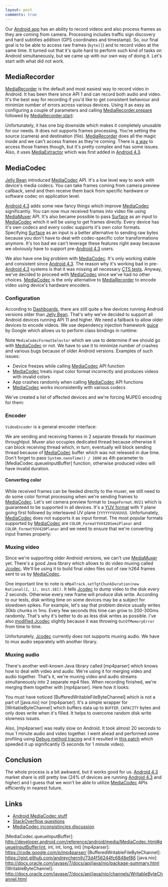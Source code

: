 ```yaml
---
layout: post
comments: true
---
```


Our [Android app] has an ability to record videos and also process frames as they are coming from camera. Processing includes traffic sign discovery and hard subtitles addition (GPS coordinates and timestamp). So, our final goal is to be able to access raw frames (`byte[]`) and to record video at the same time. It turned out that it's quite hard to perform such kind of tasks on Android simultaneously, but we came up with our own way of doing it. Let's start with what did not work.

## MediaRecorder

[MediaRecorder] is the default and most easiest way to record video in Android. It has been there since API 1 and can record both audio and video. It's the best way for recording if you'd like to get consistent behaviour and minimize number of errors across various devices. Using it as easy as configuring a couple of parameters and calling [MediaRecorder.prepare] followed by [MediaRecorder.start]:

<script src="https://gist.github.com/andreychernih/085820f646ad6d5710ab.js"></script>

Unfortunately, it has one big downside which makes it completely unusable for our needs. It does not supports frames processing. You're setting the source (camera) and destination (file). [MediaRecorder] does all the magic inside and we can't access frames as they're coming. There is [a way](http://hello-qd.blogspot.ru/2013/05/how-to-process-mediarecorder-frames.html) to access those frames though, but it's pretty complex and has some issues. Also, it uses [MediaExtractor] which was first added in [Android 4.3].

## MediaCodec

[Jelly Bean] introduced [MediaCodec] API. It's a low level way to work with device's media codecs. You can take frames coming from camera preview callback, send and then receive them back from specific hardware or software codec on application level.

[Android 4.3] adds some new fancy things which improve [MediaCodec] significantly. You can now mux received frames into video file using [MediaMuxer] API. It's also became possible to pass [Surface] as an input to [MediaCodec] which it will be using to get frames directly. Every device has it's own codecs and every codec supports it's own color formats. Specifying [Surface] as an input is a better alternative to sending raw bytes because you don't have to deal with codec-specific color transformations anymore. It's too bad we can't leverage these features right away because we obviously have to support pre-[Android 4.3] users.

We also have one big problem with [MediaCodec]. It's only working stable and consistent since [Android 4.3]. The reason why it's working bad in pre-[Android 4.3] systems is that it was missing all necessary [CTS tests]. Anyway, we've decided to proceed with [MediaCodec] since we've had no other choices. [MediaCodec] is the only alternative to [MediaRecorder] to encode video using device's hardware encoders.

### Configuration

According to [Dashboards], there are still quite a few devices running Android versions older than [Jelly Bean]. That's why we've decided to support all Android devices running API 11 and higher. We need a fallback to allow older devices to encode videos. We use dependency injection framework [guice] by Google which allows us to perform class bindings in runtime:

<script src="https://gist.github.com/andreychernih/8891c03143294c8fa690.js"></script>

Note `MediaCodecFormatSelector` which we use to determine if we should go with [MediaCodec] or not. We have to use it to minimize number of crashes and various bugs because of older Android versions. Examples of such issues:

* Device freezes while calling [MediaCodec] API function
* [MediaCodec] treats input color format incorrectly and produces videos with invalid colors
* App crashes randomly when calling [MediaCodec] API functions
* [MediaCodec] works inconsistently with various codecs

We've created a list of affected devices and we're forcing MJPEG encoding for them:

<script src="https://gist.github.com/andreychernih/0c2b1b19083ad6b3df78.js"></script>

### Encoder

`VideoEncoder` is a general encoder interface:

<script src="https://gist.github.com/andreychernih/edcd7c2e0681371c5bb1.js"></script>

We are sending and receiving frames in 2 separate threads for maximum throughtput. Muxer also occupies dedicated thread because otherwise it can block receiving thread which, in turn, eventually will block sending thread because of [MediaCodec] buffer which was not released in due time. Don't forget to pass `System.nanoTime() / 1000` as 4th parameter to [MediaCodec.queueInputBuffer] function, otherwise produced video will have invalid duration.

#### Converting color

While received frames can be feeded directly to the muxer, we still need to do some color format processing when we're sending frames to [MediaCodec]. Let's set camera preview format to `ImageFormat.NV21` which is guaranteed to be supported in all devices. It's a [YUV format] with Y plane going first followed by interleaved UV plane (`YYYYYYVUVUVU`). Unfortunately, [MediaCodec] does not supports it as input format. The most popular formats supported by [MediaCodec] are `COLOR_FormatYUV420SemiPlanar` and `COLOR_FormatYUV420Planar` and we need to ensure that we're converting input frames properly:

<script src="https://gist.github.com/andreychernih/394fb8520feddfea979f.js"></script>

### Muxing video

Since we're supporting older Android versions, we can't use [MediaMuxer] yet. There's a good Java library which allows to do video muxing called [Jcodec]. We'll be using it to build final video files out of raw h264 frames sent to us by [MediaCodec].

<script src="https://gist.github.com/andreychernih/f27434a2127481ccd874.js"></script>

One important line to note is `mMp4Track.setTgtChunkDuration(new Rational(2, 1), Unit.SEC)`. It tells [Jcodec] to dump video to the disk every 2 seconds. Otherwise every new frame will produce disk write. According to our tests, disk writing time on some devices may be a subject for slowdown spikes. For example, let's say that problem device usually writes 30kb chunks in 1ms. Every few seconds this time can grow to 200-300ms randomly. That's why it's better to do as less disk writes as possible. I've also [modified Jcodec](https://github.com/andreychernih/jcodec/commit/3028acba3cddec58a60de8f40ba7a7a328159642) slightly because it was throwing `OutOfMemoryError` from time to time.

Unfortunately, [Jcodec] currently does not supports muxing audio. We have to mux audio separately with another library.

### Muxing audio

There's another well-known Java library called [mp4parser] which knows how to deal with video and audio. We're using it for merging video and audio together. That's it, we're muxing video and audio streams simultaneously into 2 separate mp4 files. When recording finished, we're merging them together with [mp4parser]. Here how it looks:

<script src="https://gist.github.com/andreychernih/587251494b80718a3235.js"></script>

You must have noticed [BufferedWritableFileByteChannel] which is not a part of [java.nio] nor [mp4parser]. It's a simple wrapper for [WritableByteChannel] which buffers data up to `BUFFER_CAPACITY` bytes and only does write when it's filled. It helps to overcome random disk write slowness issues.

Also, [mp4parser] was really slow on Android. It took almost 20 seconds to mux 1 minute audio and video together. I went ahead and performed some profiling using [Debug method tracing](http://developer.android.com/reference/android/os/Debug.html) and it resulted in [this patch](https://code.google.com/p/mp4parser/issues/detail?id=90&thanks=90&ts=1401796984) which speeded it up significantly (5 seconds for 1 minute video).

## Conclusion

The whole process is a bit awkward, but it works good for us. [Android 4.3] market share is still pretty low (24% of devices are running [Android 4.3] and higher) and I guess that we won't be able to utilize [MediaCodec] APIs efficiently in nearest future.

## Links

* [Android MediaCodec stuff](http://bigflake.com/mediacodec/)
* [StackOverflow questions](http://stackoverflow.com/questions/tagged/mediacodec)
* [MediaCodec inconsistincies discussion](https://code.google.com/p/android/issues/detail?id=37769)

[Android app]: https://play.google.com/store/apps/details?id=ru.roadar.android
[MediaRecorder]: http://developer.android.com/reference/android/media/MediaRecorder.html
[MediaRecorder.prepare]: http://developer.android.com/reference/android/media/MediaRecorder.html#prepare()
[MediaRecorder.start]: http://developer.android.com/reference/android/media/MediaRecorder.html#start()
[MediaExtractor]: http://developer.android.com/reference/android/media/MediaExtractor.html
[Jelly Bean]: http://www.android.com/about/jelly-bean/
[MediaCodec]: http://developer.android.com/reference/android/media/MediaCodec.html
[MediaMuxer]: http://developer.android.com/reference/android/media/MediaMuxer.html
[Android 4.3]: http://developer.android.com/about/versions/android-4.3.html
[Android 4.4]: http://developer.android.com/about/versions/android-4.4.html
[CTS tests]: https://source.android.com/compatibility/cts-intro.html
[Surface]: http://developer.android.com/reference/android/view/Surface.html
[guice]: https://code.google.com/p/google-guice/
[Dashboards]: https://developer.android.com/about/dashboards/index.html
[YUV format]: http://www.fourcc.org/yuv.php
[Jcodec]: https://github.com/jcodec/jcodec
[MediaCodec.queueInputBuffer]: http://developer.android.com/reference/android/media/MediaCodec.html#queueInputBuffer(int, int, int, long, int)
[mp4parser]: https://code.google.com/p/mp4parser/
[BufferedWritableFileByteChannel]: https://gist.github.com/andreychernih/73d4f56244fc6848ef86
[java.nio]: http://docs.oracle.com/javase/7/docs/api/java/nio/package-summary.html
[WritableByteChannel]: http://docs.oracle.com/javase/7/docs/api/java/nio/channels/WritableByteChannel.html
